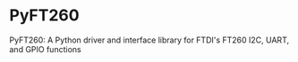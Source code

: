 # PyFT260
PyFT260: A Python driver and interface library for FTDI's FT260 I2C, UART, and GPIO functions

